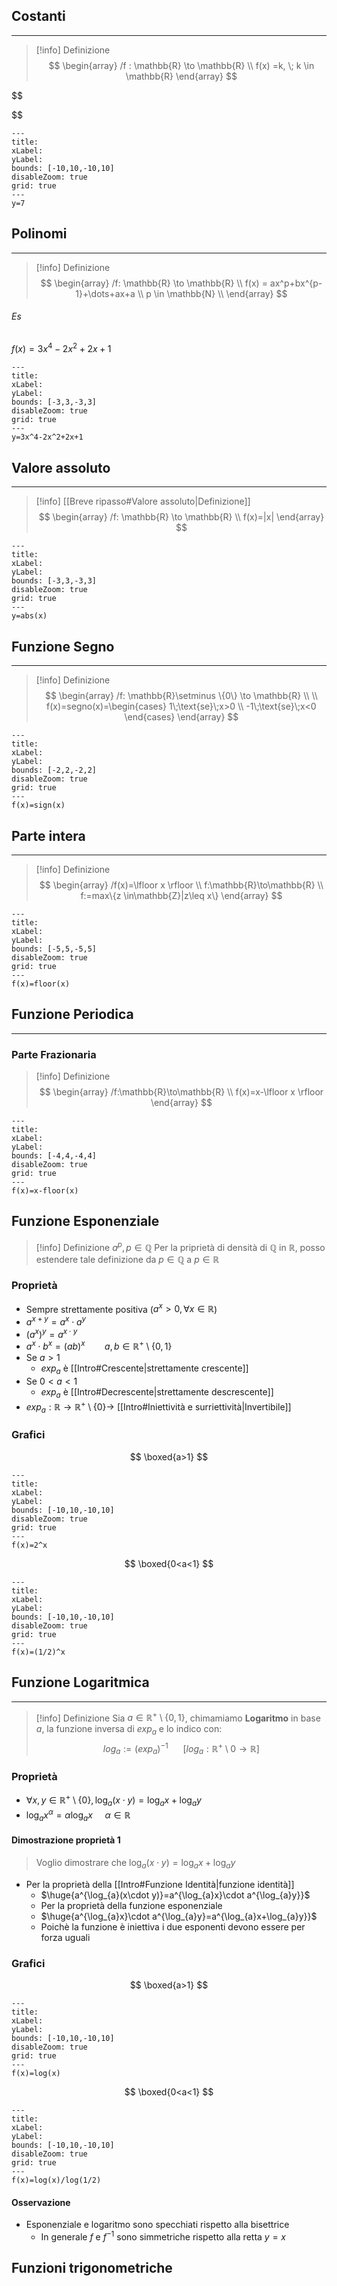 ## Costanti
- - -
>[!info] Definizione
>$$
\begin{array}
/f : \mathbb{R} \to \mathbb{R} \\
f(x) =k, \; k \in \mathbb{R}
\end{array}
>$$

$$
 

$$

```functionplot
---
title: 
xLabel: 
yLabel: 
bounds: [-10,10,-10,10]
disableZoom: true
grid: true
---
y=7
```
## Polinomi
- - -
>[!info] Definizione
>$$
\begin{array}
/f: \mathbb{R} \to \mathbb{R} \\
f(x) = ax^p+bx^{p-1}+\dots+ax+a \\
p \in \mathbb{N} \\
\end{array}
>$$
###### Es
$f(x)=3x^4-2x^2+2x+1$

```functionplot
---
title: 
xLabel: 
yLabel: 
bounds: [-3,3,-3,3]
disableZoom: true
grid: true
---
y=3x^4-2x^2+2x+1
```
## Valore assoluto
- - -
>[!info] [[Breve ripasso#Valore assoluto|Definizione]]
>$$
\begin{array}
/f: \mathbb{R} \to \mathbb{R} \\
f(x)=|x|
\end{array}
>$$

```functionplot
---
title: 
xLabel: 
yLabel: 
bounds: [-3,3,-3,3]
disableZoom: true
grid: true
---
y=abs(x)
```
## Funzione Segno
- - -
>[!info] Definizione
>$$
\begin{array}
/f: \mathbb{R}\setminus \{0\} \to \mathbb{R} \\ \\
f(x)=segno(x)=\begin{cases}
1\;\text{se}\;x>0 \\
-1\;\text{se}\;x<0
\end{cases}
\end{array}
>$$


```functionplot
---
title: 
xLabel: 
yLabel: 
bounds: [-2,2,-2,2]
disableZoom: true
grid: true
---
f(x)=sign(x)
```
## Parte intera
- - -
>[!info] Definizione
>$$
\begin{array}
/f(x)=\lfloor x \rfloor \\
f:\mathbb{R}\to\mathbb{R} \\
f:=max\{z \in\mathbb{Z}|z\leq x\}
\end{array}
>$$

```functionplot
---
title: 
xLabel: 
yLabel: 
bounds: [-5,5,-5,5]
disableZoom: true
grid: true
---
f(x)=floor(x)
```
## Funzione Periodica
- - -
### Parte Frazionaria
>[!info] Definizione
>$$
\begin{array}
/f:\mathbb{R}\to\mathbb{R} \\
f(x)=x-\lfloor x \rfloor
\end{array}
>$$

```functionplot
---
title: 
xLabel: 
yLabel: 
bounds: [-4,4,-4,4]
disableZoom: true
grid: true
---
f(x)=x-floor(x)
```
## Funzione Esponenziale
>[!info] Definizione
>$a^p, p\in\mathbb{Q}$
>Per la priprietà di densità di $\mathbb{Q}$ in $\mathbb{R}$, posso estendere tale definizione da $p \in \mathbb{Q}$ a $p \in \mathbb{R}$

### Proprietà
- Sempre strettamente positiva ($a^x>0, \forall x \in \mathbb{R}$)
- $a^{x+y}=a^x\cdot a^y$
- $(a^x)^y=a^{x\cdot y}$
- $a^x\cdot b^x=(ab)^x\ \ \ \ \ \ \ \ a,b\in\mathbb{R}^+\setminus\{0,1\}$
- Se $a >1$
	- $exp_{a}$ è [[Intro#Crescente|strettamente crescente]]
- Se $0<a<1$
	- $exp_{a}$ è [[Intro#Decrescente|strettamente descrescente]]
- $exp_{a}:\mathbb{R}\to\mathbb{R}^+\setminus\{0\} \to$ [[Intro#Iniettività e surriettività|Invertibile]]
### Grafici
$$
\boxed{a>1}
$$

```functionplot
---
title: 
xLabel: 
yLabel: 
bounds: [-10,10,-10,10]
disableZoom: true
grid: true
---
f(x)=2^x
```
$$
\boxed{0<a<1}
$$

```functionplot
---
title: 
xLabel: 
yLabel: 
bounds: [-10,10,-10,10]
disableZoom: true
grid: true
---
f(x)=(1/2)^x
```
## Funzione Logaritmica
- - -
>[!info] Definizione
>Sia $a \in \mathbb{R}^+ \setminus\{0,1\}$, chimamiamo **Logaritmo** in base $a$, la funzione inversa di $exp_{a}$ e lo indico con:
>$$
>log_{a}:=(exp_{a})^{-1} \ \ \ \ \ \ [log_{a}:\mathbb{R}^+\setminus{0}\to \mathbb{R}]
>$$
### Proprietà
- $\forall x,y \in \mathbb{R}^+\setminus\{0\}, \log_{a}(x\cdot y)=\log_{a}x + \log_{a}y$
- $\log_{a}x^\alpha=\alpha\log_{a}x \ \ \ \ \ \alpha\in\mathbb{R}$

#### Dimostrazione proprietà 1
> Voglio dimostrare che $\log_{a}(x\cdot y)=\log_{a}x+\log_{a}y$
- Per la proprietà della [[Intro#Funzione Identità|funzione identità]]
	- $\huge{a^{\log_{a}(x\cdot y)}=a^{\log_{a}x}\cdot a^{\log_{a}y}}$
	- Per la proprietà della funzione esponenziale
	- $\huge{a^{\log_{a}x}\cdot a^{\log_{a}y}=a^{\log_{a}x+\log_{a}y}}$
	- Poichè la funzione è iniettiva i due esponenti devono essere per forza uguali
### Grafici
$$
\boxed{a>1}
$$

```functionplot
---
title: 
xLabel: 
yLabel: 
bounds: [-10,10,-10,10]
disableZoom: true
grid: true
---
f(x)=log(x)
```
$$
\boxed{0<a<1}
$$

```functionplot
---
title: 
xLabel: 
yLabel: 
bounds: [-10,10,-10,10]
disableZoom: true
grid: true
---
f(x)=log(x)/log(1/2)
```
#### Osservazione
- Esponenziale e logaritmo sono specchiati rispetto alla bisettrice
	- In generale $f$ e $f^{-1}$ sono simmetriche rispetto alla retta $y=x$

## Funzioni trigonometriche